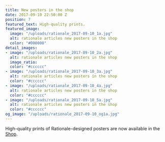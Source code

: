 ```yaml
---
title: New posters in the shop
date: 2017-09-10 22:50:00 Z
position: 7
featured_text: High-quality prints.
featured_image:
  image: "/uploads/rationale_2017-09-10_1a.jpg"
  alt: rationale articles new posters in the shop
  color: "#000000"
detail_images:
- image: "/uploads/rationale_2017-09-10_2a.jpg"
  alt: rationale articles new posters in the shop
  image_ratio: 
  color: "#cccccc"
- image: "/uploads/rationale_2017-09-10_3a.jpg"
  alt: rationale articles new posters in the shop
  color: "#cccccc"
- image: "/uploads/rationale_2017-09-10_4a.jpg"
  alt: rationale articles new posters in the shop
  color: "#cccccc"
- image: "/uploads/rationale_2017-09-10_5a.jpg"
  alt: rationale articles new posters in the shop
  color: "#cccccc"
og_image: "/uploads/rationale_2017-09-10_og1a.jpg"
---
```


High-quality prints of Rationale-designed posters are now available in the [Shop](https://rationale-design.com/shop/).